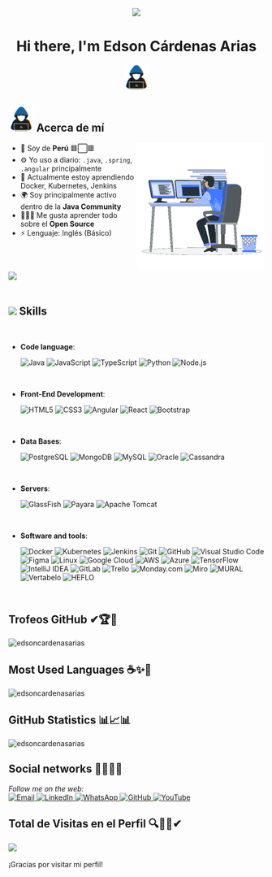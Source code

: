 <p align="center">
  <img src="https://media.giphy.com/media/hvRJCLFzcasrR4ia7z/giphy.gif" width="35">
</p>

<h1 align="center">Hi there, I'm Edson Cárdenas Arias</h1>

<p align="center">
  <img src="https://github.com/0xAbdulKhalid/0xAbdulKhalid/raw/main/assets/mdImages/about_me.gif" width="50">
</p>

## <picture><img src="https://github.com/0xAbdulKhalid/0xAbdulKhalid/raw/main/assets/mdImages/about_me.gif" width="50px"></picture> **Acerca de mí**

<picture> <img align="right" src="https://github.com/0xAbdulKhalid/0xAbdulKhalid/raw/main/assets/mdImages/Right_Side.gif" width="250px"></picture>

- 🏢 Soy de **Perú** 🟥⬜🟥
- ⚙️ Yo uso a diario: `.java`, `.spring`, `.angular` principalmente
- 🌱 Actualmente estoy aprendiendo Docker, Kubernetes, Jenkins
- 🌍 Soy principalmente activo dentro de la **Java Community**
- 👨🏻‍💻 Me gusta aprender todo sobre el **Open Source**
- ⚡ Lenguaje: Inglés (Básico)

<br><br>

<img src="https://user-images.githubusercontent.com/73097560/115834477-dbab4500-a447-11eb-908a-139a6edaec5c.gif"><br><br>

## <img src="https://media2.giphy.com/media/QssGEmpkyEOhBCb7e1/giphy.gif?cid=ecf05e47a0n3gi1bfqntqmob8g9aid1oyj2wr3ds3mg700bl&rid=giphy.gif" width="25"><b> Skills</b>
<br>

<p align="center">

- **Code language**:
  
    ![Java](https://img.shields.io/badge/Java-ED8B00?style=for-the-badge&logo=openjdk&logoColor=white)
    ![JavaScript](https://img.shields.io/badge/JavaScript-323330?style=for-the-badge&logo=javascript&logoColor=F7DF1E)
    ![TypeScript](https://img.shields.io/badge/TypeScript-007ACC?style=for-the-badge&logo=typescript&logoColor=white)
    ![Python](https://img.shields.io/badge/Python-14354C?style=for-the-badge&logo=python&logoColor=white)
    ![Node.js](https://img.shields.io/badge/Node.js-339933?style=for-the-badge&logo=node-dot-js&logoColor=white)

<br>

- **Front-End Development**:
  
    ![HTML5](https://img.shields.io/badge/HTML5-E34F26?style=for-the-badge&logo=html5&logoColor=white)
    ![CSS3](https://img.shields.io/badge/CSS3-1572B6?style=for-the-badge&logo=css3&logoColor=white)
    ![Angular](https://img.shields.io/badge/Angular-DD0031?style=for-the-badge&logo=angular&logoColor=white)
    ![React](https://img.shields.io/badge/React-20232A?style=for-the-badge&logo=react&logoColor=61DAFB)
    ![Bootstrap](https://img.shields.io/badge/Bootstrap-563D7C?style=for-the-badge&logo=bootstrap&logoColor=white)

<br>

- **Data Bases**:
  
    ![PostgreSQL](https://img.shields.io/badge/PostgreSQL-316192?style=for-the-badge&logo=postgresql&logoColor=white)
    ![MongoDB](https://img.shields.io/badge/MongoDB-4EA94B?style=for-the-badge&logo=mongodb&logoColor=white)
    ![MySQL](https://img.shields.io/badge/MySQL-00000F?style=for-the-badge&logo=mysql&logoColor=white)
    ![Oracle](https://img.shields.io/badge/Oracle-F80000?style=for-the-badge&logo=oracle&logoColor=black)
    ![Cassandra](https://img.shields.io/badge/Cassandra-1287B1?style=for-the-badge&logo=apache%20cassandra&logoColor=white)

<br>

- **Servers**:
  
    ![GlassFish](https://www.vectorlogo.zone/logos/javaee_glassfish/javaee_glassfish-ar21.svg)
    ![Payara](https://www.vectorlogo.zone/logos/payarafish/payarafish-ar21.svg)
    ![Apache Tomcat](https://www.vectorlogo.zone/logos/apache_tomcat/apache_tomcat-ar21.svg)
  
 <br>

- **Software and tools**:
  
   ![Docker](https://img.shields.io/badge/Docker-2496ED?style=for-the-badge&logo=docker&logoColor=white)
   ![Kubernetes](https://img.shields.io/badge/Kubernetes-326CE5?style=for-the-badge&logo=kubernetes&logoColor=white)
   ![Jenkins](https://img.shields.io/badge/Jenkins-D24939?style=for-the-badge&logo=jenkins&logoColor=white)
   ![Git](https://img.shields.io/badge/Git-F05033?style=for-the-badge&logo=git&logoColor=white)
   ![GitHub](https://img.shields.io/badge/GitHub-181717?style=for-the-badge&logo=github&logoColor=white)
   ![Visual Studio Code](https://img.shields.io/badge/Visual%20Studio%20Code-0078D7?style=for-the-badge&logo=visual-studio-code&logoColor=white)
   ![Figma](https://img.shields.io/badge/Figma-F24E1E?style=for-the-badge&logo=figma&logoColor=white)
   ![Linux](https://img.shields.io/badge/Linux-FCC624?style=for-the-badge&logo=linux&logoColor=black)
   ![Google Cloud](https://img.shields.io/badge/Google_Cloud-4285F4?style=for-the-badge&logo=google-cloud&logoColor=white)
   ![AWS](https://img.shields.io/badge/Amazon_AWS-232F3E?style=for-the-badge&logo=amazon-aws&logoColor=white)
   ![Azure](https://img.shields.io/badge/Microsoft_Azure-0089D6?style=for-the-badge&logo=microsoft-azure&logoColor=white)
   ![TensorFlow](https://img.shields.io/badge/TensorFlow-FF6F00?style=for-the-badge&logo=tensorflow&logoColor=white)
   ![IntelliJ IDEA](https://img.shields.io/badge/IntelliJ_IDEA-000000?style=for-the-badge&logo=intellij-idea&logoColor=white)
   ![GitLab](https://img.shields.io/badge/GitLab-FCA121?style=for-the-badge&logo=gitlab&logoColor=white)
   ![Trello](https://img.shields.io/badge/Trello-0079BF?style=for-the-badge&logo=trello&logoColor=white)
   ![Monday.com](https://img.shields.io/badge/Monday.com-232F3E?style=for-the-badge&logo=monday-dot-com&logoColor=white)
   ![Miro](https://img.shields.io/badge/Miro-050038?style=for-the-badge&logo=miro&logoColor=white)
   ![MURAL](https://img.shields.io/badge/MURAL-0052CC?style=for-the-badge&logo=mural&logoColor=white)
   ![Vertabelo](https://img.shields.io/badge/Vertabelo-41B883?style=for-the-badge&logo=vertabelo&logoColor=white)
   ![HEFLO](https://img.shields.io/badge/HEFLO-00ADEF?style=for-the-badge&logo=heflo&logoColor=white)

<br>

## Trofeos GitHub ✔🏆🥇
<img src="https://github-profile-trophy.vercel.app/api/?username=edsoncardenasarias&locale=es" alt="edsoncardenasarias"/>

<br>

## Most Used Languages ☕✨📑
<img src="https://github-readme-stats.vercel.app/api/top-langs/?username=edsoncardenasarias&locale=es&layout=compact&langs_count=10&role=OWNER,COLLABORATOR&theme=default" alt="edsoncardenasarias" style="width: 500px;"/>

<br>

## GitHub Statistics 📊📈📊
<img src="https://github-readme-stats.vercel.app/api?username=edsoncardenasarias&show_icons=true&locale=es&role=OWNER,COLLABORATOR&theme=default" alt="edsoncardenasarias" style="width: 500px;"/>
<br>

## Social networks 👨🏻‍💻📱
<i>Follow me on the web:</i><br>
<a href="mailto:edson.cardenas@vallegrande.edu.pe" target="_blank">
  <img src="https://img.shields.io/badge/Email-D14836?style=for-the-badge&logo=gmail&logoColor=white" alt="Email">
</a>
<a href="https://www.linkedin.com/in/edson-c%C3%A1rdenas-arias-1964141b8/" target="_blank">
  <img src="https://img.shields.io/badge/LinkedIn-0077B5?style=for-the-badge&logo=linkedin&logoColor=white" alt="LinkedIn">
</a>
<a href="https://wa.link/k0b0l8" target="_blank">
  <img src="https://img.shields.io/badge/WhatsApp-25D366?style=for-the-badge&logo=whatsapp&logoColor=white" alt="WhatsApp">
</a>
<a href="https://github.com/edsoncardenasarias" target="_blank">
  <img src="https://img.shields.io/badge/GitHub-181717?style=for-the-badge&logo=github&logoColor=white" alt="GitHub">
</a>
<a href="https://www.youtube.com/channel/@edsoncardenasarias5087" target="_blank">
  <img src="https://img.shields.io/badge/YouTube-FF0000?style=for-the-badge&logo=youtube&logoColor=white" alt="YouTube">
</a>

## Total de Visitas en el Perfil 🔍👨‍💻✔
<img src="https://profile-counter.glitch.me/edsoncardenasarias/count.svg"/>

¡Gracias por visitar mi perfil!
